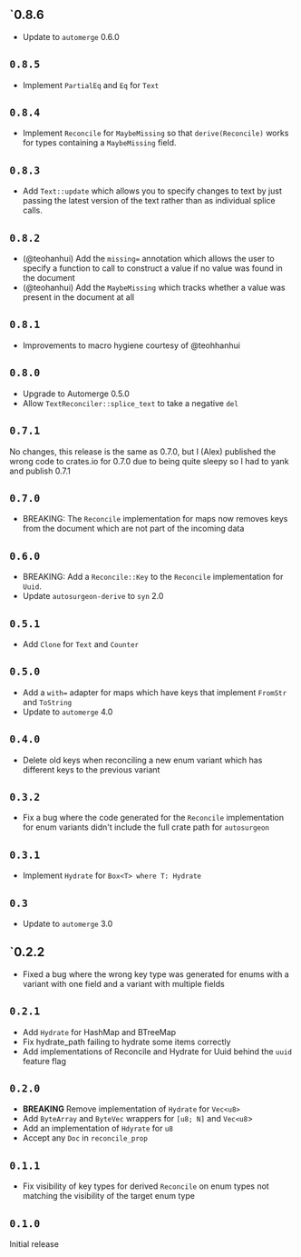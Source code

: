 ## `0.8.6

* Update to `automerge` 0.6.0

## `0.8.5`

* Implement `PartialEq` and `Eq` for `Text`

## `0.8.4`

* Implement `Reconcile` for `MaybeMissing` so that `derive(Reconcile)` works
  for types containing a `MaybeMissing` field.


## `0.8.3`

* Add `Text::update` which allows you to specify changes to text by just
  passing the latest version of the text rather than as individual splice
  calls.

## `0.8.2`

* (@teohanhui) Add the `missing=` annotation which allows the user to specify a
  function to call to construct a value if no value was found in the document 
* (@teohanhui) Add the `MaybeMissing` which tracks whether a value was present
  in the document at all

## `0.8.1`

* Improvements to macro hygiene courtesy of @teohhanhui

## `0.8.0`

* Upgrade to Automerge 0.5.0
* Allow `TextReconciler::splice_text` to take a negative `del`

## `0.7.1`

No changes, this release is the same as 0.7.0, but I (Alex) published the wrong
code to crates.io for 0.7.0 due to being quite sleepy so I had to yank and 
publish 0.7.1

## `0.7.0`

* BREAKING: The `Reconcile` implementation for maps now removes keys from the
  document which are not part of the incoming data

## `0.6.0`

* BREAKING: Add a `Reconcile::Key` to the `Reconcile` implementation for
  `Uuid`.
* Update `autosurgeon-derive` to `syn` 2.0

## `0.5.1`

* Add `Clone` for `Text` and `Counter`

## `0.5.0`

* Add a `with=` adapter for maps which have keys that implement `FromStr` and `ToString`
* Update to `automerge` 4.0

## `0.4.0`

* Delete old keys when reconciling a new enum variant which has different keys
  to the previous variant

## `0.3.2`

* Fix a bug where the code generated for the `Reconcile` implementation for
  enum variants didn't include the full crate path for `autosurgeon`

## `0.3.1`

* Implement `Hydrate` for `Box<T> where T: Hydrate`

## `0.3`

* Update to `automerge` 3.0

## `0.2.2

* Fixed a bug where the wrong key type was generated for enums with a variant
  with one field and a variant with multiple fields

## `0.2.1`

* Add `Hydrate` for HashMap and BTreeMap
* Fix hydrate_path failing to hydrate some items correctly
* Add implementations of Reconcile and Hydrate for Uuid behind the `uuid` feature flag

## `0.2.0`

* **BREAKING** Remove implementation of `Hydrate` for `Vec<u8>`
* Add `ByteArray` and `ByteVec` wrappers for `[u8; N]` and `Vec<u8`>
* Add an implementation of `Hdyrate` for `u8`
* Accept any `Doc` in `reconcile_prop`

## `0.1.1`

* Fix visibility of key types for derived `Reconcile` on enum types not
  matching the visibility of the target enum type

## `0.1.0`

Initial release

